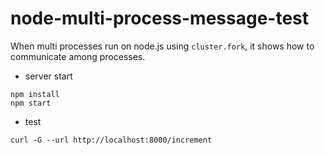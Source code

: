 # node-multi-process-message-test

When multi processes run on node.js using ```cluster.fork```, 
it shows how to communicate among processes.

* server start
```
npm install
npm start
```

* test
```
curl -G --url http://localhost:8000/increment 
```
